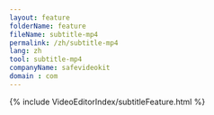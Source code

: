 ```yaml
---
layout: feature
folderName: feature
fileName: subtitle-mp4
permalink: /zh/subtitle-mp4
lang: zh
tool: subtitle-mp4
companyName: safevideokit
domain : com
---
```


{% include VideoEditorIndex/subtitleFeature.html %}

   